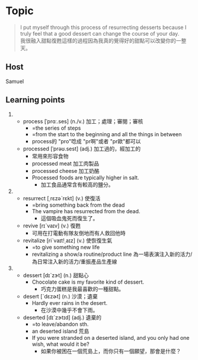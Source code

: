 # Topic

> I put myself through this process of resurrecting desserts because I truly feel that a good dessert can change the course of your day.<br>
> 我很融入甜點復甦這樣的過程因為我真的覺得好的甜點可以改變你的一整天。<br>

## Host
Samuel

## Learning points

1. 
    * process [ˈprɑː.ses] (n./v.) 加工；處理；審閱；審核
      *  =the series of steps
      *  =from the start to the beginning and all the things in between
      *  process的 "pro"唸成 "pr啊"或者 "pr歐"都可以
    * processed [ˈprəʊ.sest] (adj.) 加工過的，經加工的
      *  常用來形容食物
      -  processed meat 加工肉製品
      -  processed cheese 加工奶酪
      -  Processed foods are typically higher in salt.
         +  加工食品通常含有較高的鹽分。
2. 
    * resurrect  [͵rɛzəˋrɛkt]  (v.)  使復活
      *  =bring something back from the dead
      -  The vampire has resurrected from the dead.
         +  這個吸血鬼死而復生了。
    * revive  [rɪˋvaɪv]  (v.)  復甦
      *  可用在打電動有隊友倒地而有人救回他時
    * revitalize  [riˋvaɪt!͵aɪz]  (v.)  使恢復生氣
      *  =to give something new life
      -  revitalizing a show/a routine/product line 為一場表演注入新的活力/為日常注入新的活力/重振產品生產線
3. 
    * dessert  [dɪˋzɝt]  (n.)  甜點心
      -  Chocolate cake is my favorite kind of dessert.
         +  巧克力蛋糕是我最喜歡的一種甜點。
    * desert  [ˋdɛzɚt]  (n.)  沙漠；遺棄
      -  Hardly ever rains in the desert.
         +  在沙漠中幾乎不會下雨。
    * deserted  [dɪˋzɝtɪd]  (adj.)  遺棄的
      *  =to leave/abandon sth.
      -  an deserted island 荒島
      -  If you were stranded on a deserted island, and you only had one wish, what would it be?
         +  如果你被困在一個荒島上，而你只有一個願望，那會是什麼？
